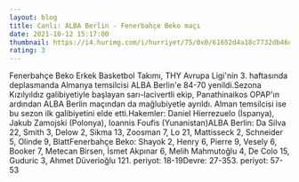 ```yaml
--- 
layout: blog
title: Canlı: ALBA Berlin - Fenerbahçe Beko maçı
date: 2021-10-12 15:17:00
thumbnail: https://i4.hurimg.com/i/hurriyet/75/0x0/61652d4a18c7732db46da637.jpg
rating: 3
---
```

Fenerbahçe Beko Erkek Basketbol Takımı, THY Avrupa Ligi'nin 3. haftasında deplasmanda Almanya temsilcisi ALBA Berlin'e 84-70 yenildi.Sezona Kızılyıldız galibiyetiyle başlayan sarı-lacivertli ekip, Panathinaikos OPAP'ın ardından ALBA Berlin maçından da mağlubiyetle ayrıldı. Alman temsilcisi ise bu sezon ilk galibiyetini elde etti.Hakemler: Daniel Hierrezuelo (İspanya), Jakub Zamojski (Polonya), Ioannis Foufis (Yunanistan)ALBA Berlin: Da Silva 22, Smith 3, Delow 2, Sikma 13, Zoosman 7, Lo 21, Mattisseck 2, Schneider 5, Olinde 9, BlattFenerbahçe Beko: Shayok 2, Henry 6, Pierre 9, Vesely 6, Booker 7, Metecan Birsen, İsmet Akpınar 6, Melih Mahmutoğlu 4, De Colo 15, Guduric 3, Ahmet Düverioğlu 121. periyot: 18-19Devre: 27-353. periyot: 57-53